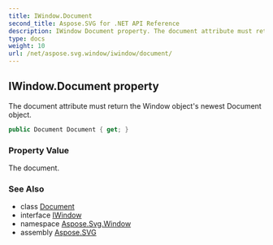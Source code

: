 ```yaml
---
title: IWindow.Document
second_title: Aspose.SVG for .NET API Reference
description: IWindow Document property. The document attribute must return the Window objects newest Document object
type: docs
weight: 10
url: /net/aspose.svg.window/iwindow/document/
---
```

## IWindow.Document property

The document attribute must return the Window object's newest Document object.

```csharp
public Document Document { get; }
```

### Property Value

The document.

### See Also

* class [Document](../../../aspose.svg.dom/document/)
* interface [IWindow](../)
* namespace [Aspose.Svg.Window](../../../aspose.svg.window/)
* assembly [Aspose.SVG](../../../)
